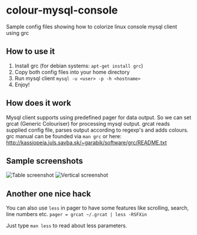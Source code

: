 colour-mysql-console
====================
Sample config files showing how to colorize linux console mysql client using grc

How to use it
-------------
1. Install grc (for debian systems: `apt-get install grc`)
2. Copy both config files into your home directory
3. Run mysql client `mysql -u <user> -p -h <hostname>`
4. Enjoy!

How does it work
----------------
Mysql client supports using predefined pager for data output.
So we can set grcat (Generic Colouriser) for processing mysql output.
grcat reads supplied config file, parses output according to regexp's and adds colours.
grc manual can be founded via `man grc` or here: http://kassiopeia.juls.savba.sk/~garabik/software/grc/README.txt

Sample screenshots
------------------

![Table screenshot](https://raw.github.com/nitso/colour-mysql-console/master/Screen_table.png)
![Vertical screenshot](https://raw.github.com/nitso/colour-mysql-console/master/Screen_G.png)

Another one nice hack
---------------------
You can also use `less` in pager to have some features like scrolling, search, line numbers etc.
`pager = grcat ~/.grcat | less -RSFXin`

Just type `man less` to read about less parameters.
